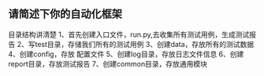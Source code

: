 ## 请简述下你的自动化框架
目录结构讲清楚
1、首先创建入口文件，run.py,去收集所有测试用例，生成测试报告
2、写test目录，存储我们所有的测试用例
3、创建data，存放所有的测试数据
4、创建config，存放 配置文件
5、创建log目录，存放日志文件信息
6、创建report目录，存放测试报告
7、创建common目录，存放通用模块
